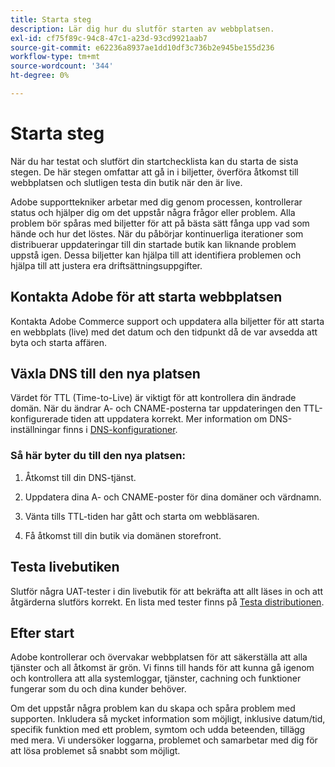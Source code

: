 ```yaml
---
title: Starta steg
description: Lär dig hur du slutför starten av webbplatsen.
exl-id: cf75f89c-94c8-47c1-a23d-93cd9921aab7
source-git-commit: e62236a8937ae1dd10df3c736b2e945be155d236
workflow-type: tm+mt
source-wordcount: '344'
ht-degree: 0%

---
```


# Starta steg

När du har testat och slutfört din startchecklista kan du starta de sista stegen. De här stegen omfattar att gå in i biljetter, överföra åtkomst till webbplatsen och slutligen testa din butik när den är live.

Adobe supporttekniker arbetar med dig genom processen, kontrollerar status och hjälper dig om det uppstår några frågor eller problem. Alla problem bör spåras med biljetter för att på bästa sätt fånga upp vad som hände och hur det löstes. När du påbörjar kontinuerliga iterationer som distribuerar uppdateringar till din startade butik kan liknande problem uppstå igen. Dessa biljetter kan hjälpa till att identifiera problemen och hjälpa till att justera era driftsättningsuppgifter.

## Kontakta Adobe för att starta webbplatsen

Kontakta Adobe Commerce support och uppdatera alla biljetter för att starta en webbplats (live) med det datum och den tidpunkt då de var avsedda att byta och starta affären.

## Växla DNS till den nya platsen

Värdet för TTL (Time-to-Live) är viktigt för att kontrollera din ändrade domän. När du ändrar A- och CNAME-posterna tar uppdateringen den TTL-konfigurerade tiden att uppdatera korrekt. Mer information om DNS-inställningar finns i [DNS-konfigurationer](checklist.md#update-dns-configuration-with-production-settings).

### Så här byter du till den nya platsen:

1. Åtkomst till din DNS-tjänst.

1. Uppdatera dina A- och CNAME-poster för dina domäner och värdnamn.

1. Vänta tills TTL-tiden har gått och starta om webbläsaren.

1. Få åtkomst till din butik via domänen storefront.

## Testa livebutiken

Slutför några UAT-tester i din livebutik för att bekräfta att allt läses in och att åtgärderna slutförs korrekt. En lista med tester finns på [Testa distributionen](../test/staging-and-production.md#complete-uat-testing).

## Efter start

Adobe kontrollerar och övervakar webbplatsen för att säkerställa att alla tjänster och all åtkomst är grön. Vi finns till hands för att kunna gå igenom och kontrollera att alla systemloggar, tjänster, cachning och funktioner fungerar som du och dina kunder behöver.

Om det uppstår några problem kan du skapa och spåra problem med supporten. Inkludera så mycket information som möjligt, inklusive datum/tid, specifik funktion med ett problem, symtom och udda beteenden, tillägg med mera. Vi undersöker loggarna, problemet och samarbetar med dig för att lösa problemet så snabbt som möjligt.
